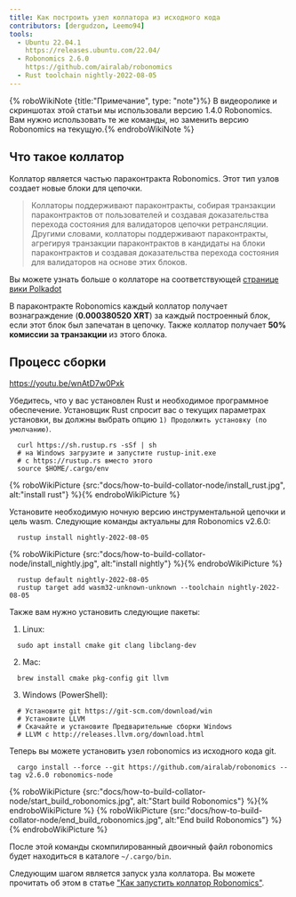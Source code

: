 ```yaml
---
title: Как построить узел коллатора из исходного кода
contributors: [dergudzon, Leemo94]
tools:
  - Ubuntu 22.04.1
    https://releases.ubuntu.com/22.04/
  - Robonomics 2.6.0
    https://github.com/airalab/robonomics
  - Rust toolchain nightly-2022-08-05
---
```



{% roboWikiNote {title:"Примечание", type: "note"}%} В видеоролике и скриншотах этой статьи мы использовали версию 1.4.0 Robonomics. Вам нужно использовать те же команды, но заменить версию Robonomics на текущую.{% endroboWikiNote %}

## Что такое коллатор

Коллатор является частью параконтракта Robonomics. Этот тип узлов создает новые блоки для цепочки.

>Коллаторы поддерживают параконтракты, собирая транзакции параконтрактов от пользователей и создавая доказательства перехода состояния для валидаторов цепочки ретрансляции. Другими словами, коллаторы поддерживают параконтракты, агрегируя транзакции параконтрактов в кандидаты на блоки параконтрактов и создавая доказательства перехода состояния для валидаторов на основе этих блоков.

Вы можете узнать больше о коллаторе на соответствующей [странице вики Polkadot](https://wiki.polkadot.network/docs/learn-collator)

В параконтракте Robonomics каждый коллатор получает вознаграждение (**0.000380520 XRT**) за каждый построенный блок, если этот блок был запечатан в цепочку.
Также коллатор получает **50% комиссии за транзакции** из этого блока.

## Процесс сборки

https://youtu.be/wnAtD7w0Pxk

Убедитесь, что у вас установлен Rust и необходимое программное обеспечение. Установщик Rust спросит вас о текущих параметрах установки, вы должны выбрать опцию `1) Продолжить установку (по умолчанию)`.


```
  curl https://sh.rustup.rs -sSf | sh
  # на Windows загрузите и запустите rustup-init.exe
  # с https://rustup.rs вместо этого
  source $HOME/.cargo/env
```

{% roboWikiPicture {src:"docs/how-to-build-collator-node/install_rust.jpg", alt:"install rust"} %}{% endroboWikiPicture %}


Установите необходимую ночную версию инструментальной цепочки и цель wasm.
Следующие команды актуальны для Robonomics v2.6.0:

```
  rustup install nightly-2022-08-05
```

{% roboWikiPicture {src:"docs/how-to-build-collator-node/install_nightly.jpg", alt:"install nightly"} %}{% endroboWikiPicture %}


```
  rustup default nightly-2022-08-05
  rustup target add wasm32-unknown-unknown --toolchain nightly-2022-08-05
```
Также вам нужно установить следующие пакеты:

  1. Linux:

  ```
    sudo apt install cmake git clang libclang-dev
  ```
  2. Mac:

  ```
    brew install cmake pkg-config git llvm
  ```
  3. Windows (PowerShell):

  ```
    # Установите git https://git-scm.com/download/win
    # Установите LLVM
    # Скачайте и установите Предварительные сборки Windows
    # LLVM с http://releases.llvm.org/download.html
  ```
Теперь вы можете установить узел robonomics из исходного кода git.

```
  cargo install --force --git https://github.com/airalab/robonomics --tag v2.6.0 robonomics-node
```

{% roboWikiPicture {src:"docs/how-to-build-collator-node/start_build_robonomics.jpg", alt:"Start build Robonomics"} %}{% endroboWikiPicture %}
{% roboWikiPicture {src:"docs/how-to-build-collator-node/end_build_robonomics.jpg", alt:"End build Robonomics"} %}{% endroboWikiPicture %}


После этой команды скомпилированный двоичный файл robonomics будет находиться в каталоге `~/.cargo/bin`.

Следующим шагом является запуск узла коллатора. Вы можете прочитать об этом в статье ["Как запустить коллатор Robonomics"](/docs/how-to-launch-the-robonomics-collator).